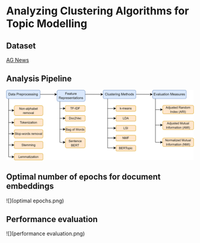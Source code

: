 # Analyzing Clustering Algorithms for Topic Modelling

## Dataset 
[AG News](http://groups.di.unipi.it/~gulli/AG_corpus_of_news_articles.html)

## Analysis Pipeline
![](flowchart.png)

## Optimal number of epochs for document embeddings
![](optimal epochs.png)

## Performance evaluation
![](performance evaluation.png)
